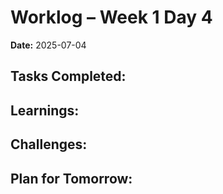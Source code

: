 # Worklog – Week 1 Day 4

**Date:** 2025-07-04

**Tasks Completed:**
- 

**Learnings:**
- 

**Challenges:**
- 

**Plan for Tomorrow:**
- 
